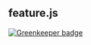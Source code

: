 ## feature.js

[![Greenkeeper badge](https://badges.greenkeeper.io/hax/feature.js.svg)](https://greenkeeper.io/)
